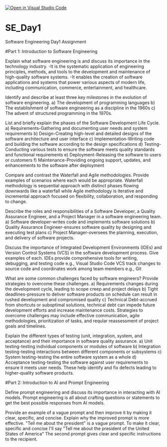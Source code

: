 [![Open in Visual Studio Code](https://classroom.github.com/assets/open-in-vscode-2e0aaae1b6195c2367325f4f02e2d04e9abb55f0b24a779b69b11b9e10269abc.svg)](https://classroom.github.com/online_ide?assignment_repo_id=18372709&assignment_repo_type=AssignmentRepo)
# SE_Day1
Software Engineering Day1 Assignment

#Part 1: Introduction to Software Engineering

Explain what software engineering is and discuss its importance in the technology industry.
-It is the systematic application of engineering principles, methods, and tools to the development and maintenance of high-quality software systems. 
-It enables the creation of software applications and systems that power various aspects of modern life, including communication, commerce, entertainment, and healthcare.

Identify and describe at least three key milestones in the evolution of software engineering.
a) The development of programming languages
b) The establishment of software engineering as a discipline in the 1960s
c) The advent of structured programming in the 1970s.

List and briefly explain the phases of the Software Development Life Cycle.
a) Requirements-Gathering and documenting user needs and system requirements
b) Design-Creating high-level and detailed designs of the software architecture and user interface
c) Implementation-Writing code and building the software according to the design specifications
d) Testing-Conducting various tests to ensure the software meets quality standards and functional requirements
e) Deployment-Releasing the software to users or customers
f) Maintenance-Providing ongoing support, updates, and enhancements to the software after deployment

Compare and contrast the Waterfall and Agile methodologies. Provide examples of scenarios where each would be appropriate.
Waterfall methodology is sequential approach with distinct phases flowing downwards like a waterfall while Agile methodology is iterative and incremental approach focused on flexibility, collaboration, and responding to change.

Describe the roles and responsibilities of a Software Developer, a Quality Assurance Engineer, and a Project Manager in a software engineering team.
a) Software developer-writes code and implements software solutions
b) Quality Assurance Engineer-ensures software quality by designing and executing test plans
c) Project Manager-oversees the planning, execution, and delivery of software projects.

Discuss the importance of Integrated Development Environments (IDEs) and Version Control Systems (VCS) in the software development process. Give examples of each.
IDEs provide comprehensive tools for writing, debugging, and testing code e.g., Visual Studio Code 
VCS track changes to source code and coordinates work among team members e.g., Git

What are some common challenges faced by software engineers? Provide strategies to overcome these challenges.
a) Requirements changes during the development cycle, leading to scope creep and project delays
b) Tight deadlines-pressure to deliver software products on schedule can result in rushed development and compromised quality
c) Technical Debt-accrued from shortcuts or suboptimal solutions, technical debt can impede future development efforts and increase maintenance costs.
Strategies to overcome challenges may include effective communication, agile methodologies, prioritization of tasks, and reqular reassessment of project goals and timelines.

Explain the different types of testing (unit, integration, system, and acceptance) and their importance in software quality assurance.
a) Unit testing-testing individual components or modules of software
b) Integration testing-testing interactions between different components or subsystems
c) System testing-testing the entire software system as a whole
d) Acceptance testing-testing the software against user requirements to ensure it meets user needs.
These help identify and fix defects leading to higher-quality software products.

#Part 2: Introduction to AI and Prompt Engineering


Define prompt engineering and discuss its importance in interacting with AI models.
Prompt engineering is all about crafting questions or statements to get the best possible responses from AI models.

Provide an example of a vague prompt and then improve it by making it clear, specific, and concise. Explain why the improved prompt is more effective.
"Tell me about the president" is a vague prompt. To make it clear, specific and concise I'll say "Tell me about the president of the United States of America" The second prompt gives clear and specific instructions to the recipient.
